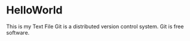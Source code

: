 # HelloWorld
This is my Text File
Git is a distributed version control system.
Git is free software.
